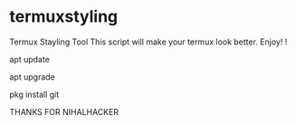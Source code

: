 # termuxstyling
Termux Stayling Tool 
This script will make your termux look better. Enjoy! !


apt update 


apt upgrade 


pkg install git 




THANKS FOR NIHALHACKER




